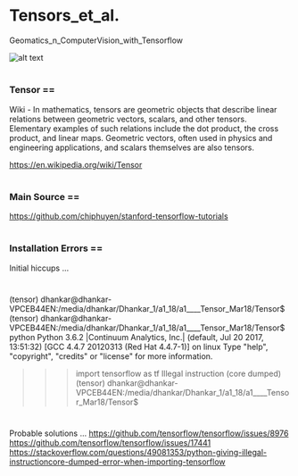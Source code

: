 # Tensors_et_al.
Geomatics_n_ComputerVision_with_Tensorflow



![alt text](../master/tensor_pic.png "Tensor")
#


### Tensor ==

Wiki - In mathematics, tensors are geometric objects that describe linear relations between geometric vectors, scalars, and other tensors. Elementary examples of such relations include the dot product, the cross product, and linear maps. Geometric vectors, often used in physics and engineering applications, and scalars themselves are also tensors.

https://en.wikipedia.org/wiki/Tensor

#

### Main Source ==
https://github.com/chiphuyen/stanford-tensorflow-tutorials

#

### Installation Errors == 
Initial hiccups ...
#
(tensor) dhankar@dhankar-VPCEB44EN:/media/dhankar/Dhankar_1/a1_18/a1____Tensor_Mar18/Tensor$ 
(tensor) dhankar@dhankar-VPCEB44EN:/media/dhankar/Dhankar_1/a1_18/a1____Tensor_Mar18/Tensor$ python
Python 3.6.2 |Continuum Analytics, Inc.| (default, Jul 20 2017, 13:51:32) 
[GCC 4.4.7 20120313 (Red Hat 4.4.7-1)] on linux
Type "help", "copyright", "credits" or "license" for more information.
>>> 
>>> import tensorflow as tf
Illegal instruction (core dumped)
(tensor) dhankar@dhankar-VPCEB44EN:/media/dhankar/Dhankar_1/a1_18/a1____Tensor_Mar18/Tensor$ 
#

Probable solutions ...
https://github.com/tensorflow/tensorflow/issues/8976
https://github.com/tensorflow/tensorflow/issues/17441
https://stackoverflow.com/questions/49081353/python-giving-illegal-instructioncore-dumped-error-when-importing-tensorflow

